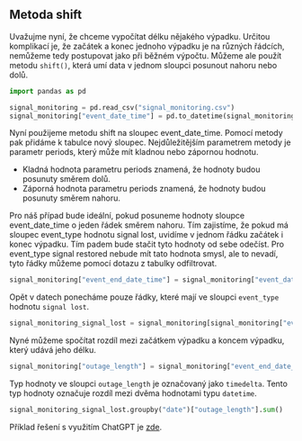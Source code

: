 ## Metoda shift

Uvažujme nyní, že chceme vypočítat délku nějakého výpadku. Určitou komplikací je, že začátek a konec jednoho výpadku je na různých řádcích, nemůžeme tedy postupovat jako při běžném výpočtu. Můžeme ale použít metodu `shift()`, která umí data v jednom sloupci posunout nahoru nebo dolů.

```py
import pandas as pd

signal_monitoring = pd.read_csv("signal_monitoring.csv")
signal_monitoring["event_date_time"] = pd.to_datetime(signal_monitoring["event_date_time"])
```

Nyní použijeme metodu shift na sloupec event_date_time. Pomocí metody pak přidáme k tabulce nový sloupec. Nejdůležitějším parametrem metody je parametr periods, který může mít kladnou nebo zápornou hodnotu.

- Kladná hodnota parametru periods znamená, že hodnoty budou posunuty směrem dolů.
- Záporná hodnota parametru periods znamená, že hodnoty budou posunuty směrem nahoru.

Pro náš případ bude ideální, pokud posuneme hodnoty sloupce event_date_time o jeden řádek směrem nahoru. Tím zajistíme, že pokud má sloupec event_type hodnotu signal lost, uvidíme v jednom řádku začátek i konec výpadku. Tím padem bude stačit tyto hodnoty od sebe odečíst. Pro event_type signal restored nebude mít tato hodnota smysl, ale to nevadí, tyto řádky můžeme pomocí dotazu z tabulky odfiltrovat.

```py
signal_monitoring["event_end_date_time"] = signal_monitoring["event_date_time"].shift(periods=-1)
```

Opět v datech ponecháme pouze řádky, které mají ve sloupci `event_type` hodnotu `signal lost`.

```py
signal_monitoring_signal_lost = signal_monitoring[signal_monitoring["event_type"] == "signal lost"]
```

Nyné můžeme spočítat rozdíl mezi začátkem výpadku a koncem výpadku, který udává jeho délku.

```py
signal_monitoring["outage_length"] = signal_monitoring["event_end_date_time"] - signal_monitoring["event_date_time"]
```

Typ hodnoty ve sloupci `outage_length` je označovaný jako `timedelta`. Tento typ hodnoty označuje rozdíl mezi dvěma hodnotami typu `datetime`.

```py
signal_monitoring_signal_lost.groupby("date")["outage_length"].sum()
```

Příklad řešení s využitím ChatGPT je [zde](https://chat.openai.com/share/eb92296b-1968-4387-9cc4-592023d4d104).
